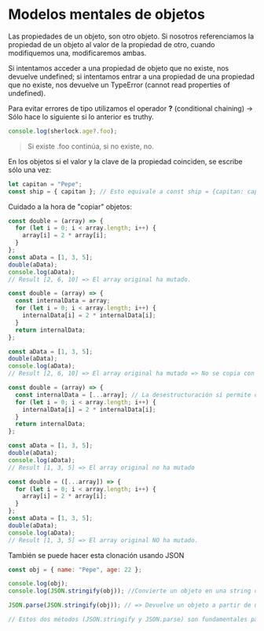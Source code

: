 # Modelos mentales de objetos

Las propiedades de un objeto, son otro objeto. Si nosotros referenciamos la propiedad de un objeto al valor de la propiedad de otro, cuando modifiquemos una, modificaremos ambas.

Si intentamos acceder a una propiedad de objeto que no existe, nos devuelve undefined; si intentamos entrar a una propiedad de una propiedad que no existe, nos devuelve un TypeError (cannot read properties of undefined).

Para evitar errores de tipo utilizamos el operador **?** (conditional chaining) -> Sólo hace lo siguiente si lo anterior es truthy.

```javascript
console.log(sherlock.age?.foo);
```

> Si existe .foo continúa, si no existe, no.

En los objetos si el valor y la clave de la propiedad coinciden, se escribe sólo una vez:

```javascript
let capitan = "Pepe";
const ship = { capitan }; // Esto equivale a const ship = {capitan: capitan}
```

Cuidado a la hora de "copiar" objetos:

```javascript
const double = (array) => {
  for (let i = 0; i < array.length; i++) {
    array[i] = 2 * array[i];
  }
};
const aData = [1, 3, 5];
double(aData);
console.log(aData);
// Result [2, 6, 10] => El array original ha mutado.
```

```javascript
const double = (array) => {
  const internalData = array;
  for (let i = 0; i < array.length; i++) {
    internalData[i] = 2 * internalData[i];
  }
  return internalData;
};

const aData = [1, 3, 5];
double(aData);
console.log(aData);
// Result [2, 6, 10] => El array original ha mutado => No se copia con el operador de asignación
```

```javascript
const double = (array) => {
  const internalData = [...array]; // La desestructuración sí permite clonar el array (separa los valores del array) y con los [] los metemos dentro de un array
  for (let i = 0; i < array.length; i++) {
    internalData[i] = 2 * internalData[i];
  }
  return internalData;
};

const aData = [1, 3, 5];
double(aData);
console.log(aData);
// Result [1, 3, 5] => El array original no ha mutado
```

```javascript
const double = ([...array]) => {
  for (let i = 0; i < array.length; i++) {
    array[i] = 2 * array[i];
  }
};
const aData = [1, 3, 5];
double(aData);
console.log(aData);
// Result [1, 3, 5] => El array original NO ha mutado.
```

También se puede hacer esta clonación usando JSON

```javascript
const obj = { name: "Pepe", age: 22 };

console.log(obj);
console.log(JSON.stringify(obj)); //Convierte un objeto en una string con estructura "JSON" (también se conoce como serializar)

JSON.parse(JSON.stringify(obj)); // => Devuelve un objeto a partir de una estructura ("opuesto" a stringify)

// Estos dos métodos (JSON.stringify y JSON.parse) son fundamentales para el intercambio de información en red. Siempre que se envía información a un servidor, se hace en forma de string, para que esté estructurado y al recibirlo se pueda trabajar con él, se utiliza el JSON.stringify.
```
